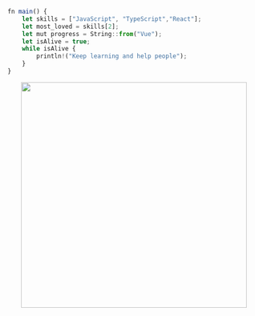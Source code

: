 ```ts
fn main() {
    let skills = ["JavaScript", "TypeScript","React"];
    let most_loved = skills[2];
    let mut progress = String::from("Vue");
    let isAlive = true;
    while isAlive {
        println!("Keep learning and help people");
    }
}
```

<p align="center">
<img width="450"  src="https://media.giphy.com/media/2zeji2UedvZzvIZ45N/giphy.gif">
</p>
